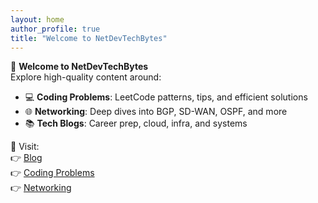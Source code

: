 ```yaml
---
layout: home
author_profile: true
title: "Welcome to NetDevTechBytes"
---
```


🚀 **Welcome to NetDevTechBytes**  
Explore high-quality content around:

- 💻 **Coding Problems**: LeetCode patterns, tips, and efficient solutions  
- 🌐 **Networking**: Deep dives into BGP, SD-WAN, OSPF, and more  
- 📚 **Tech Blogs**: Career prep, cloud, infra, and systems

📂 Visit:  
👉 [Blog](/blog/)  
👉 [Coding Problems](/leetcode/)  
👉 [Networking](/networking/)
